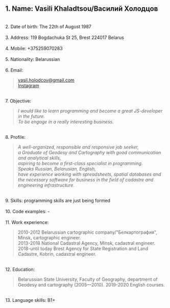 <br/> 1. Name: **Vasili Khaladtsou**/Василий Холодцов  
---
<br/> 2. Date of birth: The 22th of August 1987  
<br/> 3. Address: 119 Bogdachuka St 25, Brest 224017 Belarus  
<br/> 4. Mobile: +375259070283  
<br/> 5. Nationality: Belarussian  
<br/> 6. Email: 
   > vasil.holodcov@gmail.com  
   > [Instagram](https://www.instagram.com/vasil1987/ "vasil1987")  

<br/> 7. Objective: 
   > *I would like to learn programming and become a great JS-developer in the future.*  
   > *To be engage in a really interesting business.*  

<br/> 8. Profile: 
   > *A well-organized, responsible and responsive job seeker,  
   > a Graduate of Geodesy and Cartography with good communication and analytical skills,  
   > aspiring to become a first-class specialist in programming.  
   > Speaks Russian, Belarusian, English,  
   > have experience working with spreadsheets, spatial databases and the necessary software for business in the field of cadastre and engineering infrastructure.*  
 
<br/> 9. Skills: programming skills are just being formed  
<br/> 10. Code examples: -  
<br/> 11. Work experience: 
   > 2010-2012 Belarussian cartographic company/"Белкартография", Minsk, cartographic engineer.  
   > 2013-2018 National Cadastral Agency, Minsk, cadastral engineer.  
   > 2018-until today Brest Agency for State Registration and Land Cadastre, Kobrin, cadastral engineer.  
    
<br/> 12. Education: 
   > Belarussian State University, Faculty of Geography, department of Geodesy and cartography (2005—2010). 
   > 2019-2020 English courses.  
 
<br/> 13. Language skills: B1+  
